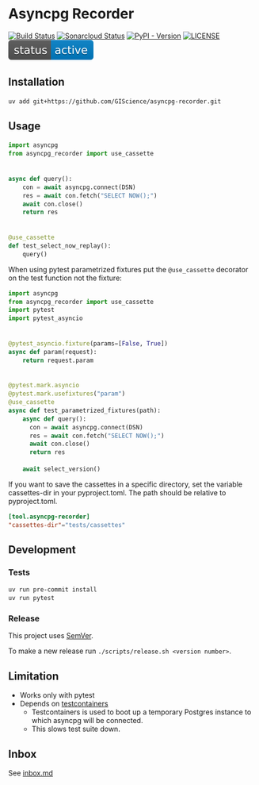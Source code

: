 # Asyncpg Recorder

[![Build Status](https://jenkins.heigit.org/buildStatus/icon?job=asyncpg-recorder/main)](https://jenkins.heigit.org/job/asyncpg-recorder/job/main/)
[![Sonarcloud Status](https://sonarcloud.io/api/project_badges/measure?project=asyncpg-recorder&metric=alert_status)](https://sonarcloud.io/dashboard?id=asyncpg-recorder)
[![PyPI - Version](https://img.shields.io/pypi/v/asyncpg-recorder)](https://pypi.org/project/asyncpg-recorder/)
[![LICENSE](https://img.shields.io/github/license/GIScience/asyncpg-recorder)](COPYING)
[![status: active](https://github.com/GIScience/badges/raw/master/status/active.svg)](https://github.com/GIScience/badges#active)

## Installation

```bash
uv add git+https://github.com/GIScience/asyncpg-recorder.git
```

## Usage

```python
import asyncpg
from asyncpg_recorder import use_cassette


async def query():
    con = await asyncpg.connect(DSN)
    res = await con.fetch("SELECT NOW();")
    await con.close()
    return res


@use_cassette
def test_select_now_replay():
    query()
```

When using pytest parametrized fixtures put the `@use_cassette` decorator on the test function not the fixture:

```python
import asyncpg
from asyncpg_recorder import use_cassette
import pytest
import pytest_asyncio


@pytest_asyncio.fixture(params=[False, True])
async def param(request):
    return request.param


@pytest.mark.asyncio
@pytest.mark.usefixtures("param")
@use_cassette
async def test_parametrized_fixtures(path):
    async def query():
      con = await asyncpg.connect(DSN)
      res = await con.fetch("SELECT NOW();")
      await con.close()
      return res

    await select_version()
```

If you want to save the cassettes in a specific directory, set the variable cassettes-dir in your pyproject.toml.
The path should be relative to pyproject.toml.

```toml
[tool.asyncpg-recorder]
"cassettes-dir"="tests/cassettes"
```

## Development

### Tests

```bash
uv run pre-commit install
uv run pytest
```

### Release

This project uses [SemVer](https://semver.org/).

To make a new release run `./scripts/release.sh <version number>`.


## Limitation

- Works only with pytest
- Depends on [testcontainers](testcontainers-python.readthedocs.io/) 
  - Testcontainers is used to boot up a temporary Postgres instance to which asyncpg will be connected.
  - This slows test suite down.


## Inbox

See [inbox.md](/inbox.md)

